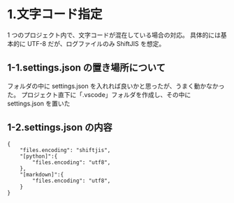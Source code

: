 # 1.文字コード指定

1 つのプロジェクト内で、文字コードが混在している場合の対応。
具体的には基本的に UTF-8 だが、ログファイルのみ ShiftJIS を想定。

## 1-1.settings.json の置き場所について

フォルダの中に settings.json を入れれば良いかと思ったが、うまく動かなかった。
プロジェクト直下に「.vscode」フォルダを作成し、その中に settings.json を置いた

## 1-2.settings.json の内容

```
{
    "files.encoding": "shiftjis",
    "[python]":{
        "files.encoding": "utf8",
    },
    "[markdown]":{
        "files.encoding": "utf8",
    }
}
```
